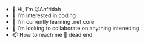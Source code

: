 - 👋 Hi, I’m @Aafridah
- 👀 I’m interested in coding
- 🌱 I’m currently learning .net core
- 💞️ I’m looking to collaborate on anything interesting 
- 📫 How to reach me 🤭 dead end 

<!---
Aafridah/Aafridah is a ✨ special ✨ repository because its `README.md` (this file) appears on your GitHub profile.
You can click the Preview link to take a look at your changes.
--->
